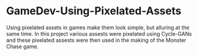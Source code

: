 # GameDev-Using-Pixelated-Assets
Using pixelated assets in games make them look simple, but alluring at the same time. In this project various assests were pixelated using Cycle-GANs and these pixelated assests were then used in the making of the Monster Chase game.
